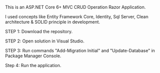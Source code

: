 This is an ASP.NET Core 6+ MVC CRUD Operation Razor Application.

I used concepts like Entity Framework Core, Identity, Sql Server, Clean architecture & SOLID principle in development.

STEP 1: Download the repository.

STEP 2: Open solution in Visual Studio.

STEP 3: Run commands "Add-Migration Initial" and "Update-Database" in Package Manager Console.

Step 4: Run the application.
